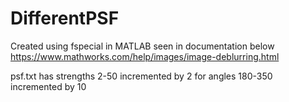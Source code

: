 # DifferentPSF
Created using fspecial in MATLAB seen in documentation below
https://www.mathworks.com/help/images/image-deblurring.html

psf.txt has strengths 2-50 incremented by 2 for angles 180-350 incremented by 10
